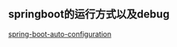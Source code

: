 ## springboot的运行方式以及debug
[spring-boot-auto-configuration](https://www.springboottutorial.com/spring-boot-auto-configuration)
